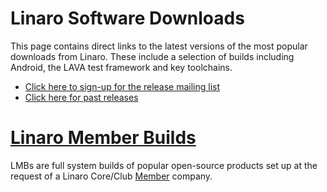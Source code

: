 # Linaro Software Downloads

This page contains direct links to the latest versions of the most popular downloads from Linaro. These include a selection of builds including Android, the LAVA test framework and key toolchains.

* [Click here to sign-up for the release mailing list](https://lists.linaro.org/mailman/listinfo/linaro-release)
* [Click here for past releases](http://www.linaro.org/downloads/historic/)

# [Linaro Member Builds](https://support.linaro.org/home#BB-lmb)
LMBs are full system builds of popular open-source products set up at the request of a Linaro Core/Club [Member](https://www.linaro.org/members/) company.